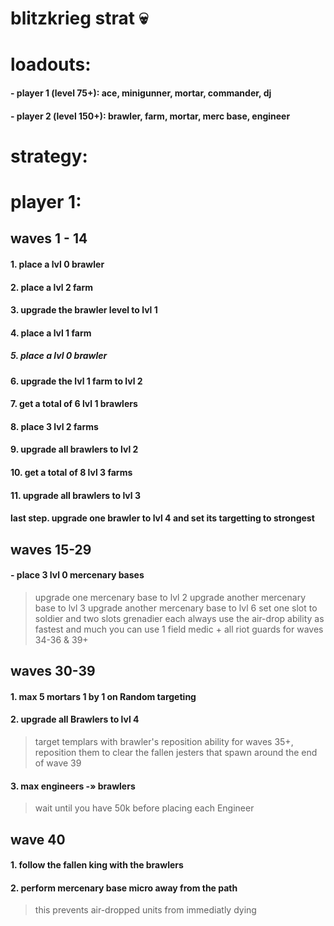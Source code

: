 # blitzkrieg strat :skull:

# loadouts:
#### - player 1 (level 75+): ace, minigunner, mortar, commander, dj
#### - player 2 (level 150+): brawler, farm, mortar, merc base, engineer

# strategy:

# player 1:
## waves 1 - 14
#### 1. place a lvl 0 brawler
#### 2. place a lvl 2 farm
#### 3. upgrade the brawler level to lvl 1
#### 4. place a lvl 1 farm
##### 5. place a lvl 0 brawler
#### 6. upgrade the lvl 1 farm to lvl 2
#### 7. get a total of 6 lvl 1 brawlers
#### 8. place 3 lvl 2 farms
#### 9. upgrade all brawlers to lvl 2
#### 10. get a total of 8 lvl 3 farms
#### 11. upgrade all brawlers to lvl 3
#### last step. upgrade one brawler to lvl 4 and set its targetting to strongest

## waves 15-29
#### - place 3 lvl 0 mercenary bases
  > upgrade one mercenary base to lvl 2
  > upgrade another mercenary base to lvl 3
  > upgrade another mercenary base to lvl 6
  > set one slot to soldier and two slots grenadier each
  > always use the air-drop ability as fastest and much you can
  > use 1 field medic + all riot guards for waves 34-36 & 39+

## waves 30-39
#### 1. max 5 mortars 1 by 1 on Random targeting
#### 2. upgrade all Brawlers to lvl 4
  > target templars with brawler's reposition ability for waves 35+, reposition them to clear the fallen jesters that spawn around the end of wave 39
#### 3. max engineers -» brawlers
  > wait until you have 50k before placing each Engineer
  
## wave 40
#### 1. follow the fallen king with the brawlers
#### 2. perform mercenary base micro away from the path
  > this prevents air-dropped units from immediatly dying
